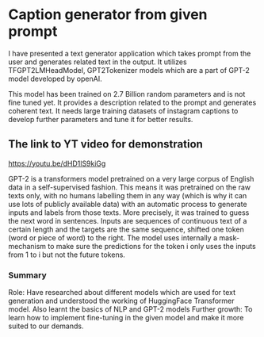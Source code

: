 # Caption generator from given prompt
I have presented a text generator application which takes prompt from the user and generates related text in the output.
It utilizes TFGPT2LMHeadModel, GPT2Tokenizer models which are a part of GPT-2 model developed by openAI.

This model has been trained on 2.7 Billion random parameters and is not fine tuned yet. It provides a description related to the prompt and generates coherent text. It needs large training datasets of instagram captions to develop further parameters and tune it for better results.
## The link to YT video for demonstration
https://youtu.be/dHD1lS9kiGg

GPT-2 is a transformers model pretrained on a very large corpus of English data in a self-supervised fashion. This means it was pretrained on the raw texts only, with no humans labelling them in any way (which is why it can use lots of publicly available data) with an automatic process to generate inputs and labels from those texts. More precisely, it was trained to guess the next word in sentences.
Inputs are sequences of continuous text of a certain length and the targets are the same sequence, shifted one token (word or piece of word) to the right. The model uses internally a mask-mechanism to make sure the predictions for the token i only uses the inputs from 1 to i but not the future tokens.

### Summary
Role: Have researched about different models which are used for text generation and understood the working of HuggingFace Transformer model. Also learnt the basics of NLP and GPT-2 models
Further growth: To learn how to implement fine-tuning in the given model and make it more suited to our demands.


